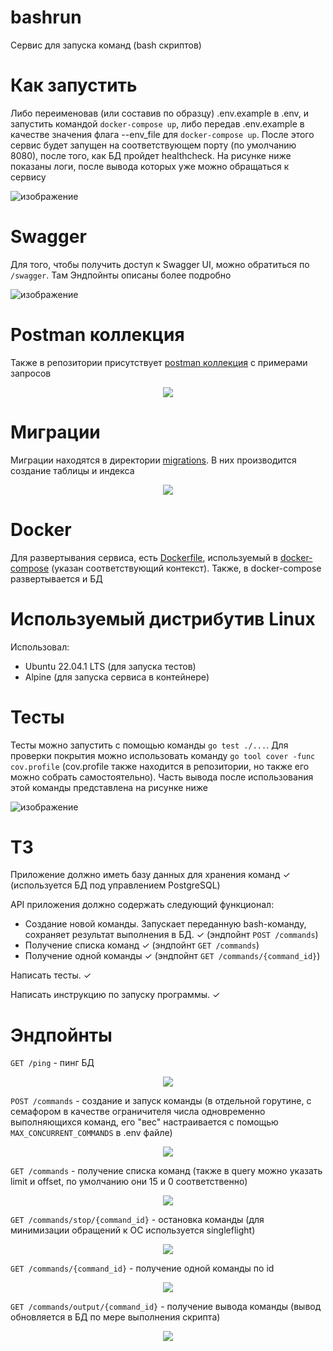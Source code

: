 # bashrun
Сервис для запуска команд (bash скриптов)

# Как запустить
Либо переименовав (или составив по образцу) .env.example в .env, и запустить командой `docker-compose up`, либо передав .env.example в качестве значения флага --env_file для `docker-compose up`. После этого сервис будет запущен на соответствующем порту (по умолчанию 8080), после того, как БД пройдет healthcheck. На рисунке ниже показаны логи, после вывода которых уже можно обращаться к сервису

![изображение](https://github.com/PoorMercymain/bashrun/assets/67076111/187bb177-bf5e-4c71-9bd7-59d931267d12)

# Swagger
Для того, чтобы получить доступ к Swagger UI, можно обратиться по `/swagger`. Там Эндпойнты описаны более подробно

![изображение](https://github.com/PoorMercymain/bashrun/assets/67076111/6b661df3-f3f7-46fb-bde0-b929fcabaaf0)

# Postman коллекция
Также в репозитории присутствует <a href="https://github.com/PoorMercymain/bashrun/blob/main/bashrun.postman_collection.json">postman коллекция</a> с примерами запросов

<p align="center"><img src="https://github.com/PoorMercymain/bashrun/assets/67076111/26700dc7-b071-4c10-a60a-54ad883560ab"></p>

# Миграции
Миграции находятся в директории <a href="https://github.com/PoorMercymain/bashrun/tree/main/migrations">migrations</a>. В них производится создание таблицы и индекса
<p align="center"><img src="https://github.com/PoorMercymain/bashrun/assets/67076111/3dad7380-6228-4354-af99-68493c222f4f"></p>

# Docker
Для развертывания сервиса, есть <a href="https://github.com/PoorMercymain/bashrun/blob/main/Dockerfile">Dockerfile</a>, используемый в <a href="https://github.com/PoorMercymain/bashrun/blob/main/docker-compose.yml">docker-compose</a> (указан соответствующий контекст). Также, в docker-compose развертывается и БД

# Используемый дистрибутив Linux
Использовал:
- Ubuntu 22.04.1 LTS (для запуска тестов)
- Alpine (для запуска сервиса в контейнере)

# Тесты
Тесты можно запустить с помощью команды `go test ./...`. Для проверки покрытия можно использовать команду `go tool cover -func cov.profile` (cov.profile также находится в репозитории, но также его можно собрать самостоятельно). Часть вывода после использования этой команды представлена на рисунке ниже

![изображение](https://github.com/PoorMercymain/bashrun/assets/67076111/c7fddc39-05b7-444d-bd9f-5eb9126d48c6)

# ТЗ
Приложение должно иметь базу данных для хранения команд ✓ (используется БД под управлением PostgreSQL)

API приложения должно содержать следующий функционал:

- Создание новой команды. Запускает переданную bash-команду, сохраняет результат выполнения в БД. ✓ (эндпойнт `POST /commands`)
- Получение списка команд ✓ (эндпойнт `GET /commands`)
- Получение одной команды ✓ (эндпойнт `GET /commands/{command_id}`)

Написать тесты. ✓

Написать инструкцию по запуску программы. ✓

# Эндпойнты
`GET /ping` - пинг БД

<p align="center"><img src="https://github.com/PoorMercymain/bashrun/assets/67076111/762f1c99-6100-4f94-bb7e-874e6004bfdc"></p>

`POST /commands` - создание и запуск команды (в отдельной горутине, с семафором в качестве ограничителя числа одновременно выполняющихся команд, его "вес" настраивается с помощью `MAX_CONCURRENT_COMMANDS` в .env файле)

<p align="center"><img src="https://github.com/PoorMercymain/bashrun/assets/67076111/919facbc-e40f-466d-8dd8-224d7a738528"></p>

`GET /commands` - получение списка команд (также в query можно указать limit и offset, по умолчанию они 15 и 0 соответственно)

<p align="center"><img src="https://github.com/PoorMercymain/bashrun/assets/67076111/fa201430-33d2-4885-bd7f-800c3a60ab94"></p>

`GET /commands/stop/{command_id}` - остановка команды (для минимизации обращений к ОС используется singleflight)

<p align="center"><img src="https://github.com/PoorMercymain/bashrun/assets/67076111/e684a3b6-1fbd-4850-93fc-30fab5c13d6b"></p>

`GET /commands/{command_id}` - получение одной команды по id

<p align="center"><img src="https://github.com/PoorMercymain/bashrun/assets/67076111/3a299a7a-65a7-4aec-b3a3-f1420239cc51"></p>

`GET /commands/output/{command_id}` - получение вывода команды (вывод обновляется в БД по мере выполнения скрипта)

<p align="center"><img src="https://github.com/PoorMercymain/bashrun/assets/67076111/5ad169e4-8e8a-44c2-9e8b-56472391a85f"></p>

